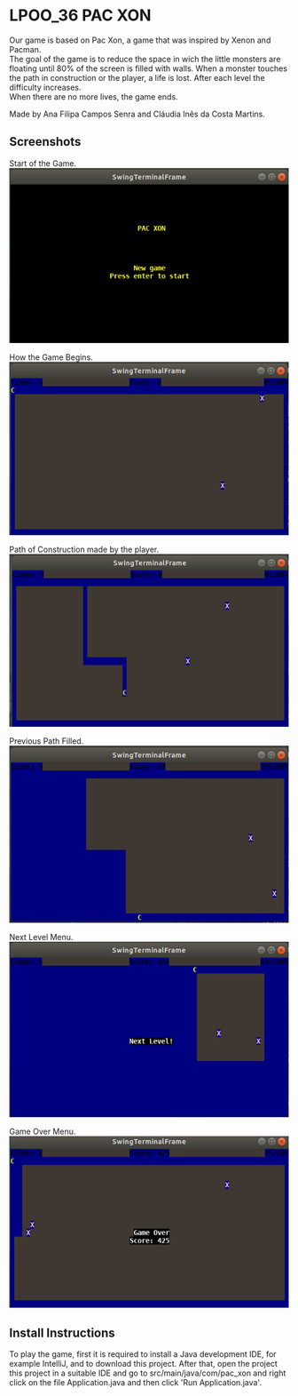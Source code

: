 # LPOO_36 PAC XON

Our game is based on Pac Xon, a game that was inspired by Xenon and Pacman.  
The goal of the game is to reduce the space in wich the little monsters are floating until 80% of the screen is filled with walls. When a monster touches the path in construction or the player, a life is lost. After each level the difficulty increases.  
When there are no more lives, the game ends.

Made by Ana Filipa Campos Senra and Cláudia Inês da Costa Martins.

## Screenshots

 Start of the Game.   
 ![Begin](docs/images/start.png)  
 
 How the Game Begins.  
 ![gameBegin](docs/images/gameBegin.png)  

 Path of Construction made by the player.  
 ![Path](docs/images/path.png)
 
 Previous Path Filled.  
 ![Game](docs/images/finishedPath.png)   

 Next Level Menu.  
 ![Level](docs/images/nextLevel.png)  
 
 Game Over Menu.   
 ![GAMEOVER](docs/images/gameOver.png)   

## Install Instructions

 To play the game, first it is required to install a Java development IDE, for example IntelliJ, and to download this project. After that, open the project this project in a suitable IDE and go to src/main/java/com/pac_xon and right click on the file Application.java and then click 'Run Application.java'.
